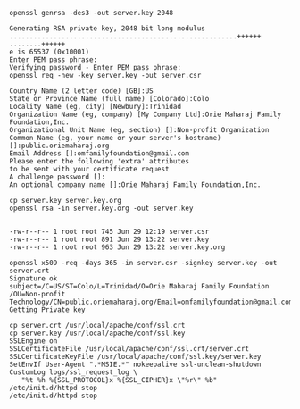     openssl genrsa -des3 -out server.key 2048
    
    Generating RSA private key, 2048 bit long modulus
    .........................................................++++++
    ........++++++
    e is 65537 (0x10001)
    Enter PEM pass phrase:
    Verifying password - Enter PEM pass phrase:
    openssl req -new -key server.key -out server.csr

    Country Name (2 letter code) [GB]:US
    State or Province Name (full name) [Colorado]:Colo
    Locality Name (eg, city) [Newbury]:Trinidad
    Organization Name (eg, company) [My Company Ltd]:Orie Maharaj Family Foundation,Inc.
    Organizational Unit Name (eg, section) []:Non-profit Organization 
    Common Name (eg, your name or your server's hostname) []:public.oriemaharaj.org
    Email Address []:omfamilyfoundation@gmail.com
    Please enter the following 'extra' attributes
    to be sent with your certificate request
    A challenge password []:
    An optional company name []:Orie Maharaj Family Foundation,Inc.

    cp server.key server.key.org
    openssl rsa -in server.key.org -out server.key


    -rw-r--r-- 1 root root 745 Jun 29 12:19 server.csr
    -rw-r--r-- 1 root root 891 Jun 29 13:22 server.key
    -rw-r--r-- 1 root root 963 Jun 29 13:22 server.key.org

    openssl x509 -req -days 365 -in server.csr -signkey server.key -out server.crt
    Signature ok
    subject=/C=US/ST=Colo/L=Trinidad/O=Orie Maharaj Family Foundation /OU=Non-profit
    Technology/CN=public.oriemaharaj.org/Email=omfamilyfoundation@gmail.com
    Getting Private key

    cp server.crt /usr/local/apache/conf/ssl.crt
    cp server.key /usr/local/apache/conf/ssl.key
    SSLEngine on
    SSLCertificateFile /usr/local/apache/conf/ssl.crt/server.crt
    SSLCertificateKeyFile /usr/local/apache/conf/ssl.key/server.key
    SetEnvIf User-Agent ".*MSIE.*" nokeepalive ssl-unclean-shutdown
    CustomLog logs/ssl_request_log \
       "%t %h %{SSL_PROTOCOL}x %{SSL_CIPHER}x \"%r\" %b"
    /etc/init.d/httpd stop
    /etc/init.d/httpd stop
